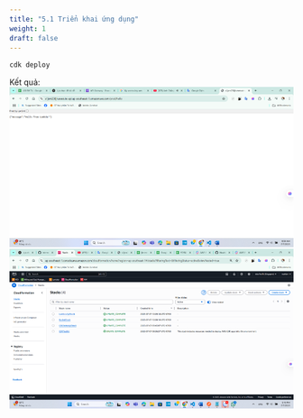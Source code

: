 ```yaml
---
title: "5.1 Triển khai ứng dụng"
weight: 1
draft: false
---
```


```bash
cdk deploy
```

Kết quả:
![deploy](image.png)
![deploy](image2.png)
